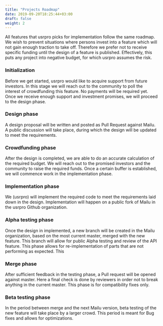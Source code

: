 ```yaml
---
title: "Projects Roadmap"
date: 2019-09-20T18:25:44+03:00
draft: false
weight: 2
---
```

All features that usrpro picks for implementation follow the same roadmap. We wish to prevent situations where persons invest into a feature which will not gain enough traction to take off. Therefore we prefer not to receive specific funding until the design of a feature is published. Effectively, this puts any project into negative budget, for which usrpro assumes the risk.

### Initialization

Before we get started, usrpro would like to acquire support from future investors. In this stage we will reach out to the community to poll the interest of crowdfunding this feature. No payments will be required yet. Once we receive enough support and investment promises, we will proceed to the design phase.

### Design phase

A design proposal will be written and posted as Pull Request against Mailu. A public discussion will take place, during which the design will be updated to meet the requirements.

### Crowdfunding phase

After the design is completed, we are able to do an accurate calculation of the required budget. We will reach out to the promised investors and the community to raise the required funds. Once a certain buffer is established, we will commence work in the implementation phase.

### Implementation phase

We (usrpro) will implement the required code to meet the requirements laid down in the design. Implementation will happen on a public fork of Mailu in the usrpro Github organization.

### Alpha testing phase

Once the design in implemented, a new branch will be created in the Mailu organization, based on the most current master, merged with the new feature. This branch will allow for public Alpha testing and review of the API feature. This phase allows for re-implementation of parts that are not performing as expected. This 

### Merge phase

After sufficient feedback in the testing phase, a Pull request will be opened against master. Here a final check is done by reviewers in order not to break anything in the current master. This phase is for compatibility fixes only.

### Beta testing phase

In the period between merge and the next Mailu version, beta testing of the new feature will take place by a larger crowd. This period is meant for Bug fixes and allows for optimizations.